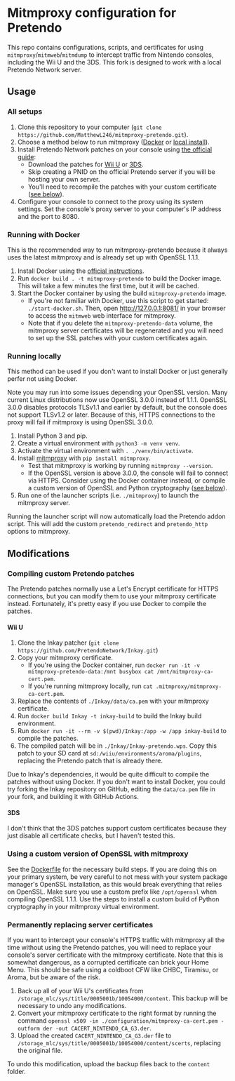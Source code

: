 # Mitmproxy configuration for Pretendo

This repo contains configurations, scripts, and certificates for using
`mitmproxy`/`mitmweb`/`mitmdump` to intercept traffic from Nintendo consoles,
including the Wii U and the 3DS. This fork is designed to work with a local
Pretendo Network server.

## Usage

### All setups

1. Clone this repository to your computer
   (`git clone https://github.com/MatthewL246/mitmproxy-pretendo.git`).
2. Choose a method below to run mitmproxy ([Docker](#running-with-docker) or
   [local install](#running-locally)).
3. Install Pretendo Network patches on your console using
   [the official guide](https://pretendo.network/docs/install):
    - Download the patches for
      [Wii U](https://github.com/PretendoNetwork/Inkay/releases) or
      [3DS](https://github.com/PretendoNetwork/nimbus/releases).
    - Skip creating a PNID on the official Pretendo server if you will be
      hosting your own server.
    - You'll need to recompile the patches with your custom certificate
      ([see below](#compiling-custom-pretendo-patches)).
4. Configure your console to connect to the proxy using its system settings. Set
   the console's proxy server to your computer's IP address and the port
   to 8080.

### Running with Docker

This is the recommended way to run mitmproxy-pretendo because it always uses the
latest mitmproxy and is already set up with OpenSSL 1.1.1.

1. Install Docker using the
   [official instructions](https://docs.docker.com/get-docker/).
2. Run `docker build . -t mitmproxy-pretendo` to build the Docker image. This
   will take a few minutes the first time, but it will be cached.
3. Start the Docker container by using the build `mitmproxy-pretendo` image.
    - If you're not familiar with Docker, use this script to get started:
      `./start-docker.sh`. Then, open <http://127.0.0.1:8081/> in your browser
      to access the `mitmweb` web interface for mitmproxy.
    - Note that if you delete the `mitmproxy-pretendo-data` volume, the
      mitmproxy server certificates will be regenerated and you will need to set
      up the SSL patches with your custom certificates again.

### Running locally

This method can be used if you don't want to install Docker or just generally
perfer not using Docker.

Note you may run into some issues depending your OpenSSL version. Many current
Linux distributions now use OpenSSL 3.0.0 instead of 1.1.1. OpenSSL 3.0.0
disables protocols TLSv1.1 and earlier by default, but the console does not
support TLSv1.2 or later. Because of this, HTTPS connections to the proxy will
fail if mitmproxy is using OpenSSL 3.0.0.

1. Install Python 3 and pip.
2. Create a virtual environment with `python3 -m venv venv`.
3. Activate the virtual environment with `. ./venv/bin/activate`.
4. Install [mitmproxy](https://mitmproxy.org/) with `pip install mitmproxy`.
    - Test that mitmproxy is working by running `mitmproxy --version`.
    - If the OpenSSL version is above 3.0.0, the console will fail to connect
      via HTTPS. Consider using the Docker container instead, or compile a
      custom version of OpenSSL and Python cryptography
      ([see below](#using-a-custom-version-of-openssl-with-mitmproxy)).
5. Run one of the launcher scripts (i.e. `./mitmproxy`) to launch the mitmproxy
   server.

Running the launcher script will now automatically load the Pretendo addon
script. This will add the custom `pretendo_redirect` and `pretendo_http` options
to mitmproxy.

## Modifications

### Compiling custom Pretendo patches

The Pretendo patches normally use a Let's Encrypt certificate for HTTPS
connections, but you can modify them to use your mitmproxy certificate instead.
Fortunately, it's pretty easy if you use Docker to compile the patches.

#### Wii U

1. Clone the Inkay patcher
   (`git clone https://github.com/PretendoNetwork/Inkay.git`)
2. Copy your mitmproxy certificate.
    - If you're using the Docker container, run
      `docker run -it -v mitmproxy-pretendo-data:/mnt busybox cat /mnt/mitmproxy-ca-cert.pem`.
    - If you're running mitmproxy locally, run
      `cat .mitmproxy/mitmproxy-ca-cert.pem`.
3. Replace the contents of `./Inkay/data/ca.pem` with your mitmproxy
   certificate.
4. Run `docker build Inkay -t inkay-build` to build the Inkay build environment.
5. Run `docker run -it --rm -v $(pwd)/Inkay:/app -w /app inkay-build` to compile
   the patches.
6. The compiled patch will be in `./Inkay/Inkay-pretendo.wps`. Copy this patch
   to your SD card at `sd:/wiiu/environments/aroma/plugins`, replacing the
   Pretendo patch that is already there.

Due to Inkay's dependencies, it would be quite difficult to compile the patches
without using Docker. If you don't want to install Docker, you could try forking
the Inkay repository on GitHub, editing the `data/ca.pem` file in your fork, and
building it with GitHub Actions.

#### 3DS

I don't think that the 3DS patches support custom certificates because they just
disable all certificate checks, but I haven't tested this.

### Using a custom version of OpenSSL with mitmproxy

See the [Dockerfile](./Dockerfile) for the necessary build steps. If you are
doing this on your primary system, be very careful to not mess with your system
package manager's OpenSSL installation, as this would break everything that
relies on OpenSSL. Make sure you use a custom prefix like `/opt/openssl` when
compiling OpenSSL 1.1.1. Use the steps to install a custom build of Python
cryptography in your mitmproxy virtual environment.

### Permanently replacing server certificates

If you want to intercept your console's HTTPS traffic with mitmproxy all the
time without using the Pretendo patches, you will need to replace your console's
server certificate with the mitmproxy certificate. Note that this is somewhat
dangerous, as a corrupted certificate can brick your Home Menu. This should be
safe using a coldboot CFW like CHBC, Tiramisu, or Aroma, but be aware of the
risk.

1. Back up all of your Wii U's certificates from
   `/storage_mlc/sys/title/0005001b/10054000/content`. This backup will be
   necessary to undo any modifications.
2. Convert your mitmproxy certificate to the right format by running the command
   `openssl x509 -in ./configuration/mitmproxy-ca-cert.pem -outform der -out CACERT_NINTENDO_CA_G3.der`.
3. Upload the created `CACERT_NINTENDO_CA_G3.der` file to
   `/storage_mlc/sys/title/0005001b/10054000/content/scerts`, replacing the
   original file.

To undo this modification, upload the backup files back to the `content` folder.
